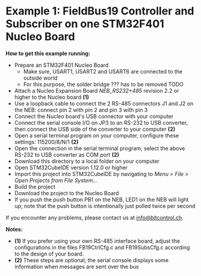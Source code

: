 # Example 1: FieldBus19 Controller and Subscriber on one STM32F401 Nucleo Board

**How to get this example running:**
* Prepare an STM32F401 Nucleo Board
  * Make sure, USART1, USART2 and USART6 are connected to the outside world
  * For this purpose, the solder bridge ??? has to be removed TODO
* Attach a Nucleo Expansion Board _NEB_RS232+485_ revision 2.2 or higher to the Nucleo board **(1)**
* Use a loopback cable to connect the 2 RS-485 connectors J1 and J2 on the NEB: connect pin 2 with pin 2 and pin 3 with pin 3
* Connect the Nucleo board's USB connector with your computer
* Connect the serial console I/O on JP3 to an RS-232 to USB converter, then connect the USB side of the converter to your computer **(2)**
* Open a serial terminal program on your computer, configure these settings: 115200/8/N/1 **(2)**
* Open the connection in the serial terminal program; select the above RS-232 to USB converter as COM port **(2)**
* Download this directory to a local folder on your computer
* Open STM32CubeIDE version 1.12.0 or higher
* Import this project into STM32CubeIDE by navigating to _Menu > File > Open Projects from File System..._
* Build the project
* Download the project to the Nucleo Board
* If you push the push button PB1 on the NEB, LED1 on the NEB will light up; note that the push button is intentionally just polled twice per second

If you encounter any problems, please contact us at info@bitcontrol.ch.

**Notes:**
* **(1)** If you prefer using your own RS-485 interface board, adjust the configurations in the files FB19CtrlCfg.c and FB19SubsCfg.c according to the design of your board.
* **(2)** These steps are optional; the serial console displays some information when messages are sent over the bus
